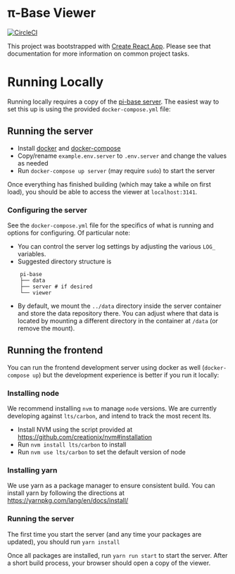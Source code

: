 # π-Base Viewer

[![CircleCI](https://circleci.com/gh/pi-base/viewer.svg?style=svg)](https://circleci.com/gh/pi-base/viewer)

This project was bootstrapped with [Create React App](https://github.com/facebookincubator/create-react-app). Please see that documentation for more information on common project tasks.

# Running Locally

Running locally requires a copy of the [pi-base server](https://github.com/pi-base/server). The easiest way to set this up is using the provided `docker-compose.yml` file:


## Running the server

* Install [docker](https://docs.docker.com/engine/installation/) and [docker-compose](https://docs.docker.com/compose/install/)
* Copy/rename `example.env.server` to `.env.server` and change the values as needed
* Run `docker-compose up server` (may require `sudo`) to start the server

Once everything has finished building (which may take a while on first load), you should be able to access the viewer at `localhost:3141`.

### Configuring the server

See the `docker-compose.yml` file for the specifics of what is running and options for configuring. Of particular note:

* You can control the server log settings by adjusting the various `LOG_` variables.
* Suggested directory structure is

```
    pi-base
    ├── data
    ├── server # if desired
    └── viewer
```

* By default, we mount the `../data` directory inside the server container and store the data repository there. You can adjust where that data is located by mounting a different directory in the container at `/data` (or remove the mount).


## Running the frontend

You can run the frontend development server using docker as well (`docker-compose up`) but the development experience is better if you run it locally:

### Installing node

We recommend installing `nvm` to manage `node` versions. We are currently developing against `lts/carbon`, and intend to track the most recent lts.

* Install NVM using the script provided at https://github.com/creationix/nvm#installation
* Run `nvm install lts/carbon` to install
* Run `nvm use lts/carbon` to set the default version of node

### Installing yarn

We use yarn as a package manager to ensure consistent build. You can install yarn by following the directions at https://yarnpkg.com/lang/en/docs/install/

### Running the server

The first time you start the server (and any time your packages are updated), you should run `yarn install`

Once all packages are installed, run `yarn run start` to start the server. After a short build process, your browser should open a copy of the viewer.
